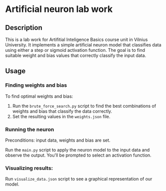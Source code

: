 # Artificial neuron lab work

## Description
This is a lab work for Artifitial Inteligence Basics course unit in Vilnius University. It implements a simple artificial neuron model that classifies data using either a step or sigmoid activation function. The goal is to find suitable weight and bias values that correctly classify the input data.

## Usage
### Finding weights and bias
To find optimal weights and bias:

1) Run the `brute_force_search.py` script to find the best combinations of weights and bias that classify the data correctly.
2) Set the resulting values in the `weights.json` file.

### Running the neuron
Preconditions: input data, weights and bias are set.

Run the `main.py` script to apply the neuron model to the input data and observe the output. You'll be prompted to select an activation function.

### Visualizing results:
Run `visualize_data.json` script to see a graphical representation of our model.
